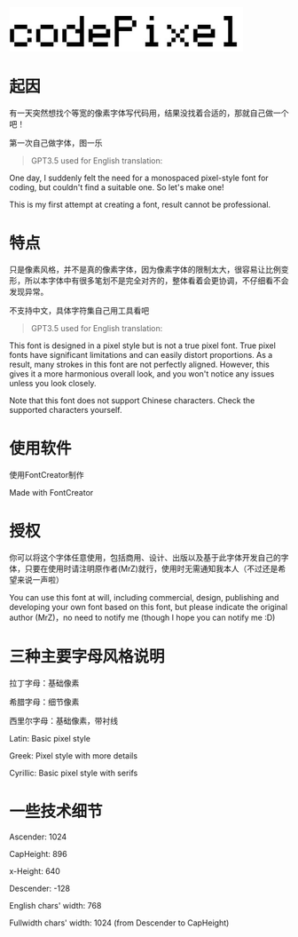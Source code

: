 ![Title](https://github.com/MrZ626/codePixel/blob/master/title.jpg)

# 起因

有一天突然想找个等宽的像素字体写代码用，结果没找着合适的，那就自己做一个吧！

第一次自己做字体，图一乐

> GPT3.5 used for English translation:

One day, I suddenly felt the need for a monospaced pixel-style font for coding, but couldn't find a suitable one. So let's make one!

This is my first attempt at creating a font, result cannot be professional.

# 特点

只是像素风格，并不是真的像素字体，因为像素字体的限制太大，很容易让比例变形，所以本字体中有很多笔划不是完全对齐的，整体看着会更协调，不仔细看不会发现异常。

不支持中文，具体字符集自己用工具看吧

> GPT3.5 used for English translation:

This font is designed in a pixel style but is not a true pixel font. True pixel fonts have significant limitations and can easily distort proportions. As a result, many strokes in this font are not perfectly aligned. However, this gives it a more harmonious overall look, and you won't notice any issues unless you look closely.

Note that this font does not support Chinese characters. Check the supported characters yourself.

# 使用软件

使用FontCreator制作

Made with FontCreator

# 授权

你可以将这个字体任意使用，包括商用、设计、出版以及基于此字体开发自己的字体，只要在使用时请注明原作者(MrZ)就行，使用时无需通知我本人（不过还是希望来说一声啦）

You can use this font at will, including commercial, design, publishing and developing your own font based on this font, but please indicate the original author (MrZ)，no need to notify me (though I hope you can notify me :D)

# 三种主要字母风格说明

拉丁字母：基础像素

希腊字母：细节像素

西里尔字母：基础像素，带衬线

Latin: Basic pixel style

Greek: Pixel style with more details

Cyrillic: Basic pixel style with serifs

# 一些技术细节

Ascender: 1024

CapHeight: 896

x-Height: 640

Descender: -128

English chars' width: 768

Fullwidth chars' width: 1024 (from Descender to CapHeight)
